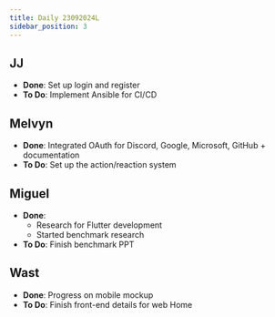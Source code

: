 ```yaml
---
title: Daily 23092024L
sidebar_position: 3
---
```


## JJ

- **Done**: Set up login and register
- **To Do**: Implement Ansible for CI/CD

## Melvyn

- **Done**: Integrated OAuth for Discord, Google, Microsoft, GitHub + documentation
- **To Do**: Set up the action/reaction system

## Miguel

- **Done**:
    - Research for Flutter development
    - Started benchmark research
- **To Do**: Finish benchmark PPT

## Wast

- **Done**: Progress on mobile mockup
- **To Do**: Finish front-end details for web Home